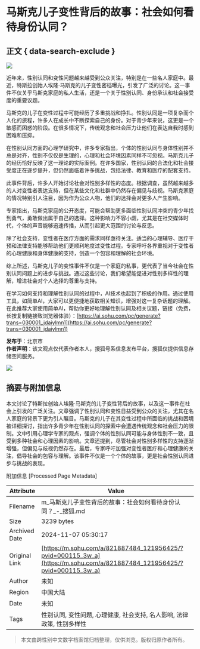 # 马斯克儿子变性背后的故事：社会如何看待身份认同？

## 正文 { data-search-exclude }


![](http://03e1181bba1cf.cdn.sohucs.com/files/1695809599254.png) 

近年来，性别认同和变性问题越来越受到公众关注，特别是在一些名人家庭中。最近，特斯拉创始人埃隆·马斯克的儿子变性密档曝光，引发了广泛的讨论。这一事件不仅关乎马斯克家庭的私人生活，还是一个关于性别认同、身份承认和社会接受度的重要议题。

马斯克的儿子在变性过程中可能经历了多重挑战和挣扎。性别认同是一项复杂而个人化的旅程，许多人在成长中不断探索自己的身份。对于青少年来说，这更是一个敏感而困惑的阶段。在很多情况下，传统观念和社会压力让他们在表达自我时感到困难和压抑。

在性别认同方面的心理学研究中，许多专家指出，个体的性别认同与身体性别并不总是对齐，性别不仅仅是生理的，心理和社会环境因素同样不可忽视。马斯克儿子的经历恰好反映了这一理论的实际案例。在许多国家，性别认同的合法化和社会接受度正在逐步提升，但仍然面临着许多挑战，包括法律、教育和医疗的配套支持。

此事件背后，许多人开始讨论社会对性别多样性的态度。根据调查，虽然越来越多的人对变性者表达支持，但在某些文化和社群中仍然存在偏见与歧视。马斯克家庭的情况特别引人注目，因为作为公众人物，他们的选择会对更多人产生影响。

专家指出，马斯克家庭的公开态度，可能会帮助更多面临性别认同冲突的青少年找到勇气，勇敢做出属于自己的选择。这种影响力不容小觑，尤其是在社交媒体时代，个体的声音能够迅速传播，从而引起更大范围的讨论与反思。

除了社会支持，变性者在医疗方面的需求同样亟待关注。适当的心理辅导、医疗干预和法律支持能够帮助他们更顺利地度过变性过程。专家呼吁各界重视对于变性者的心理健康和身体健康的支持，创造一个包容和理解的社会环境。

综上所述，马斯克儿子的变性事件不仅是一个家庭的私事，更代表了当今社会在性别认同问题上的进步与挑战。通过这些讨论，我们希望能促进对性别多样性的理解，增进社会对个人选择的尊重与支持。

在学习如何支持和理解性别认同的过程中，AI技术也起到了积极的作用。通过使用工具，如简单AI，大家可以更便捷地获取相关知识，增强对这一复杂话题的理解。在此推荐大家使用简单AI，帮助你更好地理解性别认同及相关议题，链接（免费，长按复制链接致浏览器体验）：[https://ai.sohu.com/pc/generate?trans=030001_jdaiylmn1](https://ai.sohu.com/pc/generate?trans=030001_jdaiylmn1)

**发布于**：北京市  
**作者声明**：该文观点仅代表作者本人，搜狐号系信息发布平台，搜狐仅提供信息存储空间服务。

![](https://1264568958.rsc.cdn77.org/publisher/contentvideos/cda7f0b7-7ef4-11ef-a2bd-7b1dcfa155d6/ca573f16-7ef4-11ef-a2bd-31efafe6dac6.jpg)

## 摘要与附加信息

<!-- tcd_abstract -->
本文讨论了特斯拉创始人埃隆·马斯克的儿子变性背后的故事，以及这一事件在社会上引发的广泛关注。文章强调了性别认同和变性日益受到公众的关注，尤其在名人家庭的背景下更为引人瞩目。马斯克的儿子在其变性过程中所面临的挑战和困境被详细探讨，指出许多青少年在性别认同的探索中会遭遇传统观念和社会压力的限制。文中引用心理学专家的观点，强调个体的性别认同可能与身体性别不一致，且受到多种社会和心理因素的影响。文章还提到，尽管社会对性别多样性的支持逐渐增强，但偏见与歧视仍然存在。最后，专家呼吁加强对变性者医疗和心理健康的关注，倡导社会的包容与理解。该事件不仅是一个个体的故事，更是社会性别认同进步与挑战的表现。
<!-- tcd_abstract_end -->

附加信息 [Processed Page Metadata]

| Attribute       | Value                                  |
|-----------------|----------------------------------------|
| Filename        | m_马斯克儿子变性背后的故事：社会如何看待身份认同？_-_搜狐.md                             |
| Size            | 3239 bytes                           |
| Archived Date   | 2024-11-07 05:30:17                             |
| Original Link   | [https://m.sohu.com/a/821887484_121956425/?pvid=000115_3w_a](https://m.sohu.com/a/821887484_121956425/?pvid=000115_3w_a)                       |
| Author          | 未知                               |
| Region          | 中国大陆                               |
| Date            | 未知                                 |
| Tags            | 性别认同, 变性问题, 心理健康, 社会支持, 名人影响, 法律政策, 性别多样性                                 |
>
> 本文由跨性别中文数字档案馆归档整理，仅供浏览。版权归原作者所有。
>